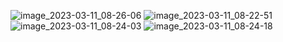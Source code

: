![image_2023-03-11_08-26-06](https://user-images.githubusercontent.com/91911515/224471351-a9f517ff-c41d-47f9-88c6-27c271a0fee9.png)
![image_2023-03-11_08-22-51](https://user-images.githubusercontent.com/91911515/224471352-c7f60b91-4c77-42ac-a324-8033b58a694f.png)
![image_2023-03-11_08-24-03](https://user-images.githubusercontent.com/91911515/224471353-0dcfba70-89ca-4b1c-b56c-50d0c46bca4f.png)
![image_2023-03-11_08-24-18](https://user-images.githubusercontent.com/91911515/224471354-41d5971d-04e7-4d9f-ac60-151a8f7efce8.png)
